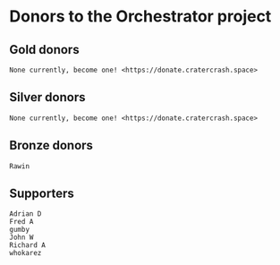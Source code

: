 # Donors to the Orchestrator project

## Gold donors

    None currently, become one! <https://donate.cratercrash.space>

## Silver donors

    None currently, become one! <https://donate.cratercrash.space>

## Bronze donors

    Rawin

## Supporters

    Adrian D
    Fred A
    gumby
    John W
    Richard A
    whokarez